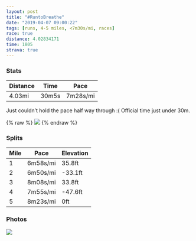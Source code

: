 ```yaml
---
layout: post
title: "#RuntoBreathe"
date: "2019-04-07 09:00:22"
tags: [runs, 4-5 miles, <7m30s/mi, races]
race: true
distance: 4.02834171
time: 1805
strava: true
---
```


### Stats

| Distance | Time | Pace |
|----------|------|------|
|4.03mi|30m5s|7m28s/mi|

Just couldn’t hold the pace half way through :(
Official time just under 30m.

{% raw %}
<img src='https://maps.googleapis.com/maps/api/staticmap?maptype=roadmap&path=enc:uazwFflnbMyDcHuEyAqFx@aGsI}Q_FgPuNw@iNcCsEqXyQ_MgAuF~AcOgMqKNA~C~CzF]fFyBtDtCbKrLfHnElGdG~@jGbOvEhBjMm@|HvK`KfBdTdY`KUdChB`E}F&key=AIzaSyC1MId7bFpkLXNAaYhBSTb8jLyiSqzbDtM&size=800x800&markers=color:yellow|label:S|40.77099,-73.97076&markers=color:green|label:F|40.77385999999999,-73.97320999999998'>
{% endraw %}

### Splits

| Mile | Pace | Elevation |
|------|------|-----------|
|1|6m58s/mi|35.8ft|
|2|6m50s/mi|-33.1ft|
|3|8m08s/mi|33.8ft|
|4|7m55s/mi|-47.6ft|
|5|8m23s/mi|0ft|

### Photos
<img src='https://dgtzuqphqg23d.cloudfront.net/WT152ECo06jJ52Xf1u49CvWQg6BgZWtpX8XbBC0BkxU-522x768.jpg'>
